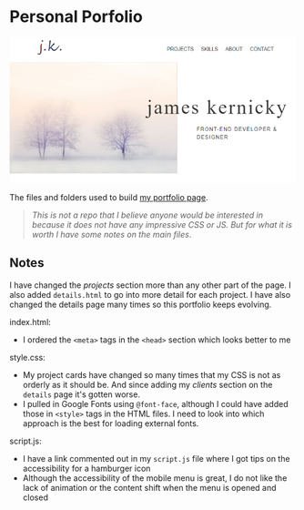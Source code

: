 # Personal Porfolio

![portfolio-thumbnail](/portfolio-thumbnail.PNG)

The files and folders used to build [my portfolio page](https://courageous-cuchufli-816711.netlify.app/).

> _This is not a repo that I believe anyone would be interested in because it does not have any impressive CSS or JS. But for what it is worth I have some notes on the main files_.

## Notes

I have changed the _projects_ section more than any other part of the page. I also added `details.html` to go into more detail for each project. I have also changed the details page many times so this portfolio keeps evolving.

index.html:

- I ordered the `<meta>` tags in the `<head>` section which looks better to me

style.css:

- My project cards have changed so many times that my CSS is not as orderly as it should be. And since adding my _clients_ section on the `details` page it's gotten worse.
- I pulled in Google Fonts using `@font-face`, although I could have added those in `<style>` tags in the HTML files. I need to look into which approach is the best for loading external fonts.

script.js:

- I have a link commented out in my `script.js` file where I got tips on the accessibility for a hamburger icon
- Although the accessibility of the mobile menu is great, I do not like the lack of animation or the content shift when the menu is opened and closed

